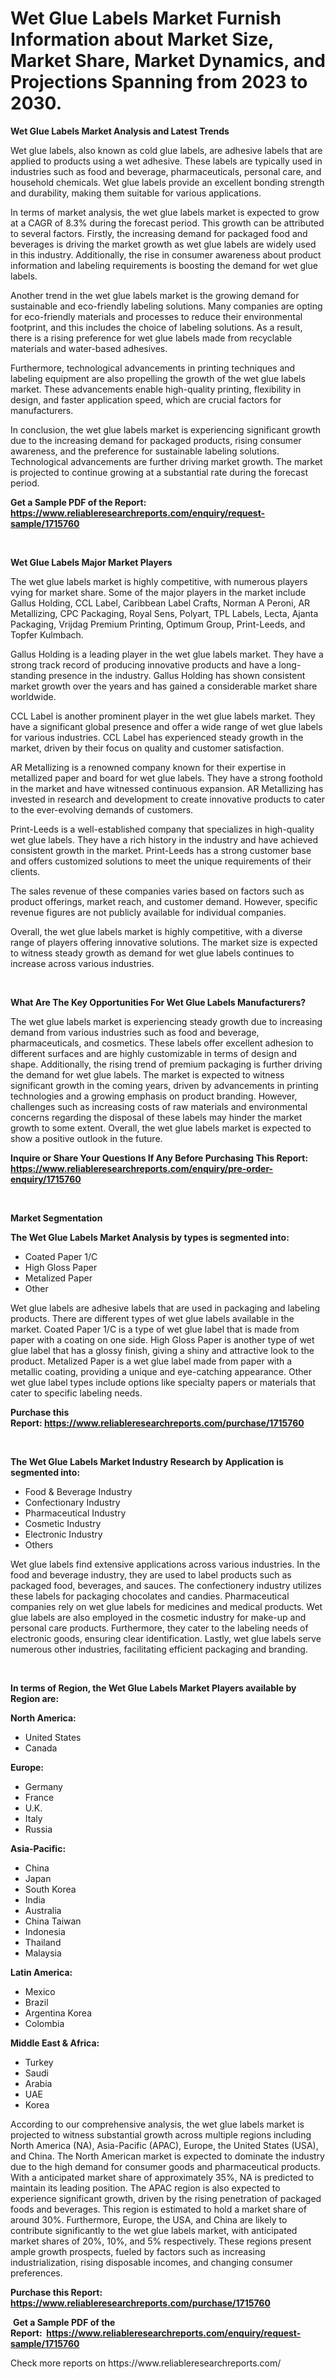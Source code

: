 <p><h1>Wet Glue Labels Market Furnish Information about Market Size, Market Share, Market Dynamics, and Projections Spanning from 2023 to 2030.</h1></p><p><strong>Wet Glue Labels Market Analysis and Latest Trends</strong></p>
<p><p>Wet glue labels, also known as cold glue labels, are adhesive labels that are applied to products using a wet adhesive. These labels are typically used in industries such as food and beverage, pharmaceuticals, personal care, and household chemicals. Wet glue labels provide an excellent bonding strength and durability, making them suitable for various applications.</p><p>In terms of market analysis, the wet glue labels market is expected to grow at a CAGR of 8.3% during the forecast period. This growth can be attributed to several factors. Firstly, the increasing demand for packaged food and beverages is driving the market growth as wet glue labels are widely used in this industry. Additionally, the rise in consumer awareness about product information and labeling requirements is boosting the demand for wet glue labels.</p><p>Another trend in the wet glue labels market is the growing demand for sustainable and eco-friendly labeling solutions. Many companies are opting for eco-friendly materials and processes to reduce their environmental footprint, and this includes the choice of labeling solutions. As a result, there is a rising preference for wet glue labels made from recyclable materials and water-based adhesives.</p><p>Furthermore, technological advancements in printing techniques and labeling equipment are also propelling the growth of the wet glue labels market. These advancements enable high-quality printing, flexibility in design, and faster application speed, which are crucial factors for manufacturers.</p><p>In conclusion, the wet glue labels market is experiencing significant growth due to the increasing demand for packaged products, rising consumer awareness, and the preference for sustainable labeling solutions. Technological advancements are further driving market growth. The market is projected to continue growing at a substantial rate during the forecast period.</p></p>
<p><strong>Get a Sample PDF of the Report:&nbsp; <a href="https://www.reliableresearchreports.com/enquiry/request-sample/1715760">https://www.reliableresearchreports.com/enquiry/request-sample/1715760</a></strong></p>
<p>&nbsp;</p>
<p><strong>Wet Glue Labels Major Market Players</strong></p>
<p><p>The wet glue labels market is highly competitive, with numerous players vying for market share. Some of the major players in the market include Gallus Holding, CCL Label, Caribbean Label Crafts, Norman A Peroni, AR Metallizing, CPC Packaging, Royal Sens, Polyart, TPL Labels, Lecta, Ajanta Packaging, Vrijdag Premium Printing, Optimum Group, Print-Leeds, and Topfer Kulmbach.</p><p>Gallus Holding is a leading player in the wet glue labels market. They have a strong track record of producing innovative products and have a long-standing presence in the industry. Gallus Holding has shown consistent market growth over the years and has gained a considerable market share worldwide.</p><p>CCL Label is another prominent player in the wet glue labels market. They have a significant global presence and offer a wide range of wet glue labels for various industries. CCL Label has experienced steady growth in the market, driven by their focus on quality and customer satisfaction.</p><p>AR Metallizing is a renowned company known for their expertise in metallized paper and board for wet glue labels. They have a strong foothold in the market and have witnessed continuous expansion. AR Metallizing has invested in research and development to create innovative products to cater to the ever-evolving demands of customers.</p><p>Print-Leeds is a well-established company that specializes in high-quality wet glue labels. They have a rich history in the industry and have achieved consistent growth in the market. Print-Leeds has a strong customer base and offers customized solutions to meet the unique requirements of their clients.</p><p>The sales revenue of these companies varies based on factors such as product offerings, market reach, and customer demand. However, specific revenue figures are not publicly available for individual companies.</p><p>Overall, the wet glue labels market is highly competitive, with a diverse range of players offering innovative solutions. The market size is expected to witness steady growth as demand for wet glue labels continues to increase across various industries.</p></p>
<p>&nbsp;</p>
<p><strong>What Are The Key Opportunities For Wet Glue Labels Manufacturers?</strong></p>
<p><p>The wet glue labels market is experiencing steady growth due to increasing demand from various industries such as food and beverage, pharmaceuticals, and cosmetics. These labels offer excellent adhesion to different surfaces and are highly customizable in terms of design and shape. Additionally, the rising trend of premium packaging is further driving the demand for wet glue labels. The market is expected to witness significant growth in the coming years, driven by advancements in printing technologies and a growing emphasis on product branding. However, challenges such as increasing costs of raw materials and environmental concerns regarding the disposal of these labels may hinder the market growth to some extent. Overall, the wet glue labels market is expected to show a positive outlook in the future.</p></p>
<p><strong>Inquire or Share Your Questions If Any Before Purchasing This Report: <a href="https://www.reliableresearchreports.com/enquiry/pre-order-enquiry/1715760">https://www.reliableresearchreports.com/enquiry/pre-order-enquiry/1715760</a></strong></p>
<p>&nbsp;</p>
<p><strong>Market Segmentation</strong></p>
<p><strong>The Wet Glue Labels Market Analysis by types is segmented into:</strong></p>
<p><ul><li>Coated Paper 1/C</li><li>High Gloss Paper</li><li>Metalized Paper</li><li>Other</li></ul></p>
<p><p>Wet glue labels are adhesive labels that are used in packaging and labeling products. There are different types of wet glue labels available in the market. Coated Paper 1/C is a type of wet glue label that is made from paper with a coating on one side. High Gloss Paper is another type of wet glue label that has a glossy finish, giving a shiny and attractive look to the product. Metalized Paper is a wet glue label made from paper with a metallic coating, providing a unique and eye-catching appearance. Other wet glue label types include options like specialty papers or materials that cater to specific labeling needs.</p></p>
<p><strong>Purchase this Report:&nbsp;<a href="https://www.reliableresearchreports.com/purchase/1715760">https://www.reliableresearchreports.com/purchase/1715760</a></strong></p>
<p>&nbsp;</p>
<p><strong>The Wet Glue Labels Market Industry Research by Application is segmented into:</strong></p>
<p><ul><li>Food & Beverage Industry</li><li>Confectionary Industry</li><li>Pharmaceutical Industry</li><li>Cosmetic Industry</li><li>Electronic Industry</li><li>Others</li></ul></p>
<p><p>Wet glue labels find extensive applications across various industries. In the food and beverage industry, they are used to label products such as packaged food, beverages, and sauces. The confectionery industry utilizes these labels for packaging chocolates and candies. Pharmaceutical companies rely on wet glue labels for medicines and medical products. Wet glue labels are also employed in the cosmetic industry for make-up and personal care products. Furthermore, they cater to the labeling needs of electronic goods, ensuring clear identification. Lastly, wet glue labels serve numerous other industries, facilitating efficient packaging and branding.</p></p>
<p>&nbsp;</p>
<p><strong>In terms of Region, the Wet Glue Labels Market Players available by Region are:</strong></p>
<p>
    <p> <strong> North America: </strong>
        <ul>
            <li>United States</li>
            <li>Canada</li>
        </ul>
        </p> 
    <p> <strong> Europe: </strong>
        <ul>
            <li>Germany</li>
            <li>France</li>
            <li>U.K.</li>
            <li>Italy</li>
            <li>Russia</li>
        </ul>
        </p> 
    <p> <strong> Asia-Pacific: </strong>
        <ul>
            <li>China</li>
            <li>Japan</li>
            <li>South Korea</li>
            <li>India</li>
            <li>Australia</li>
            <li>China Taiwan</li>
            <li>Indonesia</li>
            <li>Thailand</li>
            <li>Malaysia</li>
        </ul>
        </p> 
    <p> <strong> Latin America: </strong>
        <ul>
            <li>Mexico</li>
            <li>Brazil</li>
            <li>Argentina Korea</li>
            <li>Colombia</li>
        </ul>
        </p> 
    <p> <strong> Middle East & Africa: </strong>
        <ul>
            <li>Turkey</li>
            <li>Saudi</li>
            <li>Arabia</li>
            <li>UAE</li>
            <li>Korea</li>
        </ul>
    </p>
    </p>
<p><p>According to our comprehensive analysis, the wet glue labels market is projected to witness substantial growth across multiple regions including North America (NA), Asia-Pacific (APAC), Europe, the United States (USA), and China. The North American market is expected to dominate the industry due to the high demand for consumer goods and pharmaceutical products. With a anticipated market share of approximately 35%, NA is predicted to maintain its leading position. The APAC region is also expected to experience significant growth, driven by the rising penetration of packaged foods and beverages. This region is estimated to hold a market share of around 30%. Furthermore, Europe, the USA, and China are likely to contribute significantly to the wet glue labels market, with anticipated market shares of 20%, 10%, and 5% respectively. These regions present ample growth prospects, fueled by factors such as increasing industrialization, rising disposable incomes, and changing consumer preferences.</p></p>
<p><strong>Purchase this Report: <a href="https://www.reliableresearchreports.com/purchase/1715760">https://www.reliableresearchreports.com/purchase/1715760</a></strong></p>
<p>&nbsp;<strong>Get a Sample PDF of the Report:&nbsp;&nbsp;<a href="https://www.reliableresearchreports.com/enquiry/request-sample/1715760">https://www.reliableresearchreports.com/enquiry/request-sample/1715760</a></strong></p>
<p><strong></strong></p>
<p>Check more reports on https://www.reliableresearchreports.com/</p>